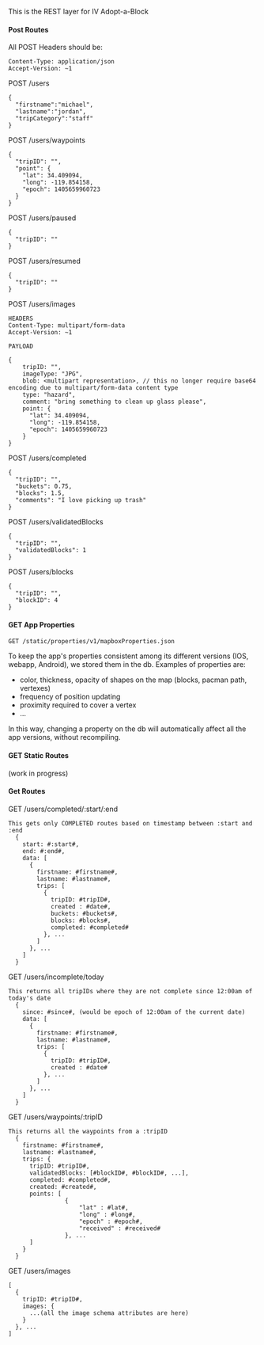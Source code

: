 This is the REST layer for IV Adopt-a-Block

#### Post Routes

All POST Headers should be:
```
Content-Type: application/json
Accept-Version: ~1
```

POST /users
```
{
  "firstname":"michael",
  "lastname":"jordan",
  "tripCategory":"staff"
}
```
POST /users/waypoints
```
{
  "tripID": "",
  "point": {
    "lat": 34.409094,
    "long": -119.854158,
    "epoch": 1405659960723
  }
}
```
POST /users/paused
```
{
  "tripID": ""
}
```
POST /users/resumed
```
{
  "tripID": ""
}
```
POST /users/images
```
HEADERS
Content-Type: multipart/form-data
Accept-Version: ~1

PAYLOAD

{
    tripID: "",
    imageType: "JPG",
    blob: <multipart representation>, // this no longer require base64 encoding due to multipart/form-data content type
    type: "hazard",
    comment: "bring something to clean up glass please",
    point: {
      "lat": 34.409094,
      "long": -119.854158,
      "epoch": 1405659960723
    }
}
```
POST /users/completed
```
{
  "tripID": "",
  "buckets": 0.75,
  "blocks": 1.5,
  "comments": "I love picking up trash"
}
```
POST /users/validatedBlocks
```
{
  "tripID": "",
  "validatedBlocks": 1
}
```
POST /users/blocks
```
{
  "tripID": "",
  "blockID": 4
}
```


#### GET App Properties
```
GET /static/properties/v1/mapboxProperties.json
```
To keep the app's properties consistent among its different versions (IOS, webapp, Android), we stored them in the db.
Examples of properties are:
   - color, thickness, opacity of shapes on the map (blocks, pacman path, vertexes)
   - frequency of position updating
   - proximity required to cover a vertex
   - ...
  
   In this way, changing a property on the db will automatically affect all the app versions, without recompiling.


#### GET Static Routes

(work in progress)



#### Get Routes

GET /users/completed/:start/:end

```
This gets only COMPLETED routes based on timestamp between :start and :end
  {
    start: #:start#,
    end: #:end#,
    data: [
      {
        firstname: #firstname#,
        lastname: #lastname#,
        trips: [
          {
            tripID: #tripID#,
            created : #date#,
            buckets: #buckets#,
            blocks: #blocks#,
            completed: #completed#
          }, ...
        ]
      }, ...
    ]
  }
```

GET /users/incomplete/today

```
This returns all tripIDs where they are not complete since 12:00am of today's date
  {
    since: #since#, (would be epoch of 12:00am of the current date)
    data: [
      {
        firstname: #firstname#,
        lastname: #lastname#,
        trips: [
          {
            tripID: #tripID#,
            created : #date#
          }, ...
        ]
      }, ...
    ]
  }
```

GET /users/waypoints/:tripID

```
This returns all the waypoints from a :tripID
  {
    firstname: #firstname#,
    lastname: #lastname#,
    trips: {
      tripID: #tripID#,
      validatedBlocks: [#blockID#, #blockID#, ...],
      completed: #completed#,
      created: #created#,
      points: [ 
                {
                    "lat" : #lat#,
                    "long" : #long#,
                    "epoch" : #epoch#,
                    "received" : #received#
                }, ...
      ]
    }
  }
```
GET /users/images
```
[
  {
    tripID: #tripID#,
    images: {
      ...(all the image schema attributes are here)
    }
  }, ...
]
```

